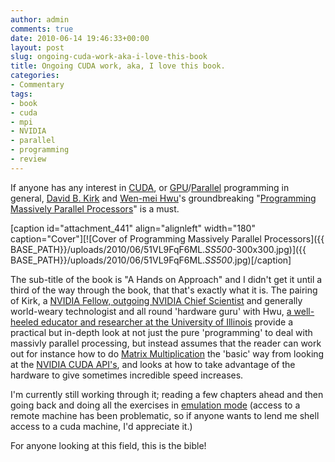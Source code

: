 ```yaml
---
author: admin
comments: true
date: 2010-06-14 19:46:33+00:00
layout: post
slug: ongoing-cuda-work-aka-i-love-this-book
title: Ongoing CUDA work, aka, I love this book.
categories:
- Commentary
tags:
- book
- cuda
- mpi
- NVIDIA
- parallel
- programming
- review
---
```


If anyone has any interest in [CUDA](http://en.wikipedia.org/wiki/CUDA), or [GPU](http://en.wikipedia.org/wiki/GPGPU)/[Parallel](http://en.wikipedia.org/wiki/Parallel%20computing) programming in general, [David B. Kirk](http://en.wikipedia.org/wiki/David%20Kirk%20%28scientist%29) and [Wen-mei Hwu](http://en.wikipedia.org/wiki/Wen-mei%20Hwu)'s groundbreaking "[Programming Massively Parallel Processors](http://www.amazon.com/gp/product/0123814723?tag=apture-20)" is a must.

[caption id="attachment_441" align="alignleft" width="180" caption="Cover"][![Cover of Programming Massively Parallel Processors]({{ BASE_PATH}}/uploads/2010/06/51VL9FqF6ML._SS500_-300x300.jpg)]({{ BASE_PATH}}/uploads/2010/06/51VL9FqF6ML._SS500_.jpg)[/caption]

The sub-title of the book is "A Hands on Approach" and I didn't get it until a third of the way through the book, that that's exactly what it is. The pairing of Kirk, a [NVIDIA Fellow, outgoing NVIDIA Chief Scientist](http://www.nvidia.com/object/bio_kirk.html) and generally world-weary technologist and all round 'hardware guru' with Hwu, [a well-heeled educator and researcher at the University of Illinois](http://impact.crhc.illinois.edu/people/current/hwu.php) provide a practical but in-depth look at not just the pure 'programming' to deal with massivly parallel processing, but instead assumes that the reader can work out for instance how to do [Matrix Multiplication](http://en.wikipedia.org/wiki/Matrix%20multiplication) the 'basic' way from looking at the [NVIDIA CUDA API's](http://www.nvidia.com/object/cuda_home.html), and looks at how to take advantage of the hardware to give sometimes incredible speed increases.

I'm currently still working through it; reading a few chapters ahead and then going back and doing all the exercises in [emulation mode](http://www.ncsa.illinois.edu/UserInfo/Training/Workshops/CUDA/presentations/tutorial-CUDA.html) (access to a remote machine has been problematic, so if anyone wants to lend me shell access to a cuda machine, I'd appreciate it.)

For anyone looking at this field, this is the bible!
